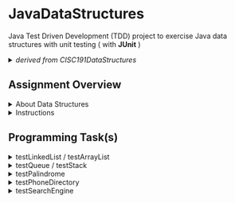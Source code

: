 # JavaDataStructures
 
Java Test Driven Development (TDD) project to exercise Java data structures with unit testing ( with **JUnit** )

<details>
  <summary><em>derived from CISC191DataStructures</em></summary>
 
![220px-MesaLogo](https://github.com/schougaard/SanDiegoMesaCISC191ProgrammingChallenges/assets/716243/334f6724-6afa-4198-9eff-7c49c472cd35)

# San Diego Mesa College CISC 191 Programming Challenges
Programming challenges for San Diego Community College CISC 191 Intermediate Java classes.

Created by
- Professor Dr. Tasha Frankie
- and Professor [Allan Schougaard](https://github.com/schougaard), San Diego Mesa College.

With contributions from: 
- Dom David,
- [Dan Sullivan](https://github.com/uid100)

</details>

## Assignment Overview

<details> 
    <summary>About Data Structures</summary>

 Data structures are needed in Java programming to store and organize data efficiently. They allow programmers to access and manipulate data quickly and easily, which is essential for writing efficient and scalable code.

There are many different data structures available in Java, each with its advantages and disadvantages. The choice of which data structure to use depends on the specific application. For example, if you need to store a large amount of data that needs to be accessed in a sequential order, you might use an array. If you need to store data that can be added or removed frequently, you might use a linked list.

Data structures are an essential part of Java programming. By understanding data structures and how to use them, you can write code that is efficient, scalable, and easy to maintain.

Here are some specific examples of how data structures are used in Java programming:

Arrays are used to store data in a sequential order. They are efficient for storing and accessing data that is accessed in a sequential order. For example, you might use an array to store the names of all the students in a class.

Linked lists are used to store data in a linked list. They are more flexible than arrays, but they are also less efficient for accessing data that is not stored in a sequential order. For example, you might use a linked list to store the history of all the websites that a user has visited.

Stacks are used to store data in a last-in, first-out (LIFO) order. They are often used to implement functions and procedures. For example, you might use a stack to store the call stack of a running program.

Queues are used to store data in a first-in, first-out (FIFO) order. They are often used to implement event handling and task scheduling. For example, you might use a queue to store the requests that are waiting to be processed by a server.

Trees are used to store data in a hierarchical order. They are often used to represent graphs and other data structures. For example, you might use a tree to store the file system of a computer.

Hash tables are used to store data in a hash table. They are often used to implement dictionaries and other data structures that require fast lookups. For example, you might use a hash table to store the words in a dictionary.

These are just a few examples of how data structures are used in Java programming. By understanding data structures and how to use them, you can write code that is efficient, scalable, and easy to maintain.

The goal of this programming assignment is to ask you to work with these different data structures and increase your awareness of their availability, behavior, and use. Familiarizing yourself with them will help you better consider how you might use them for your project.

<a href="https://youtu.be/3g9ppsMEaN4?si=ujamp8IlRAYA4sJU">click here for more!</a>

</details>

<details>
   <summary>Instructions</summary>

   <h3>Open the Project</h3>
   <ol>
    <li>From the **<> Code** dropdown link in the repository (above), download the Zip file to your computer.</li>
     <li>Extract the files to your working folder</li>
     <li>Open Eclipse and import the project.
         <ul>
          <li>You can use File>Import menu item or right-click in the Package Manager and choose Import.</li>
          <li>select General>Projects from Folder or Archive</li>
          <li>navigate into the project until you see the `bin` and `src` folders, and choose *open*</li>
         </ul>
     </li>
     <li>Expand the project in the package explorer and find the .java files below the **src** folder.</li>
   </ol>
     
   <h3>Complete the Assignment</h3>
   <p>Similar to previous assignments, you will use the tester class to guide you in completing this programming assignment along with this programming assignment guide.</p>
</details>


## Programming Task(s)

<details>
    <summary>testLinkedList / testArrayList</summary>

Each of the data structures you are going to use (not _write_) is utilized as instance variables in a consumer and producer class. For example, the **LinkedListConsumer** and **LinkedListProducer** classes will use a `LinkedList.` 

Let's start by getting the first tester method to compile. Currently, the constructors for **LinkedListConsumer** and **LinkedListProducer** are incomplete. Complete the header of the constructors as well as the body. Below is the example for the Producer. Since a constructor initializes instance variables (fields), this must mean that the **LinkedListProducer** class should have an instance variable to store the `LinkedList` being passed to the constructor. In total, the three highlighted sections should be added to the **LinkedListProducer** class. 

```
private LinkedList<String> list;

public LinkedListProducer(LinkedList<String> list) {
       this.list = list;
}
```

Perform similar steps for the **LinkedListConsumer**.

If it's not already obvious by the names, the producer classes for a data structure will add to the data structure and the consumer will removed from it! Complete the **produce** method of the producer. This method will add Links to an external site to the `LinkedList`. This is where you can spend some time looking at the `LinkedList` API. The alternative would be to use Eclipse's auto-suggest features when you use the dot operator on objects. You could go through the available methods to see how to add to a `LinkedList`.

Complete the consume methods of the consumer-related class for LinkedList. These methods will remove elements from the LinkedList at specific locations. Look through the available remove methodsLinks to an external site. of the LinkedList class. You can utilize any of these remove methods to accomplish removing from the desired locations. It's important to note that these remove methods also return the element that is removed from the list. This is what is returned by the consumer remove methods! If the list is empty or if the desired location is invalid, the remove methods of the consumer should return null;

Good news! If you understood the parts to pass the first tester method, the same steps are applied for the producer and consumer classes that use an `ArrayList`. Work on completing the `ArrayListConsumer` and `ArrayListProducer` classes. 

_[LinkedList TesterMethod video](https://youtu.be/3g9ppsMEaN4?si=Df0cslsWpN8aw9Ay)_

</details>

<details>
 <summary>testQueue / testStack</summary>

The `Queue`-related classes in this programming assignment are similar to the `ArrayList` and `LinkedList`. 

However, now you must also provide the required constructor headers. You will solve this using the same process!</p>

</details>
<details>
    <summary>testPalindrome</summary>

 A palindrome is a word spelled the same as forward and backward. For example, _racecar_ is spelled the same going left-to-right as it is going right-to-left! Other examples are _mom_, _civic_, _rotor_, and _radar_!
 
How can you use a `Queue` and a `Stack` to solve this problem? Removing from a `Stack` always removes from the "top" while removing from a `Queue` will always remove from the bottom!

1. Add the characters to the `Stack` and `Queue` data structures you create
2. remove all the characters one at a time from the `Stack` and `Queue` in each iteration of a loop structure
3. each iteration, check if the characters you removed from both data structures are the same!
4. if they are ever not equal then that means the characters do not appear in the same order forward and backward

</details>
<details>
   <summary>testPhoneDirectory</summary>

1. Work on getting the tester method to compile. Once you have uncommented the tester method for this section, you will see the need to create a `PhoneDirectory` class.
2. Add missing method headers and bodies including any temporary returns such as returning `null` or returning `-1` (as you have seen in previous programming assignments) in `PhoneDirectory` to clear the compile errors from missing methods.
3. Similar to the other classes, add a private instance variable for the required data structure. In this case, it will be a
<a href="https://docs.oracle.com/javase/8/docs/api/java/util/Hashtable.html" target="_blank" rel="noopener">HashTable</a>. Import the required library through Eclipse Quickfix or by adding the import line above the class header line

```
//Required import line or use Eclipse Quickfix
import java.util.HashTable;

//Example Declaration and Instantiation of a HashTable:
HashTable<String, String> capitalCities = new HashTable<String, String>(); 
```

4. Complete the setter method (`setNumebrForPerson`) through the use of the [put](https://docs.oracle.com/javase/8/docs/api/java/util/HashMap.html#put-K-V-) method of a `HashTable`.
5. Complete the `findNumberForPerson` method by using the [get](https://docs.oracle.com/javase/8/docs/api/java/util/HashMap.html#get-java.lang.Object-) method of a `HashTable`. _Hint: You may need to cast the return of the `get` method to an Integer._
6. For the forget method, use the [remove](https://docs.oracle.com/javase/8/docs/api/java/util/HashMap.html#remove-java.lang.Object-) method of a `HashTable`.

_Hashtable [video demo](https://youtu.be/ewyZXIbokHM?si=1OslR6NGteRhkqrp) use if you need it_

</details>
<details>
   <summary>testSearchEngine</summary>
   <ol>
       <li>Uncomment the tester and work on getting the project to compile by adding the missing Java class and its bare-bone content similar to the steps taken for the previous testers in this programming assignment.</li>
       <li>This problem is somewhat similar to the `PhoneDirectory`. However, the `HashTable` entries in this particular class should be storing a list of elements rather than one value. The `HashTable` that you add as the instance variable should be using an appropriate data structure introduced in this module. Add the instance variable now.

```
//Example: Typical HashTable declaration and Instantiation  
HashTable<String, String> capitalCities = new HashTable<String, String>(); 

//Example: HashTable with a data structure, an array
HashTable<String, int[]> test = new HashTable<String, int[]>();
```

_**Do not use an array for your solution! Look at what type of data structure the tester towards the end of the tester method.**_

 </li>
 <li>You will see that the first two uses of the add method for `SearchEngine`will add two website links that are associated with <i>"ice cream". </i>This is the reason you need a data structure to hold the multiple entries for a given entry.&nbsp;
<ul>
<li>When adding an entry to the map, you should check if it exists. Look for the necessary method to do so.</li>
<li>If it <i>does </i>exist, alter the data structure so that you add to it instead of replacing the entire entry! Otherwise, add it as usual.</li>
</ul>
</li>

<li>The search method needs to return a copy of the original list that is stored in your data structure. Whatever you are returning here should be a copy. You do not want the actual data structure to be altered accidentally by code that performs a simple search. Revisit the `Harbor` class from a previous programming assignment if you need a reminder.</li>
                </ol>

        </details>

___________

## Complete and zip the project
1. Run and add the code to the src folder until the tests are successful.
2. Uncomment each test case in the **Test** file (`TestAdvancedClasses.java`), one at a time. 
Do not modify the content in this file except to uncomment the tests. Add and modify class files
as needed for the tests to pass.
3. Review and refactor any of the code as needed:
    - be sure your code follows good coding practices and coding style and standards.
    - update the javadoc comments at the top of the file to add your name as author
    - update the comments for each method in the file.
4. Export the project as a zip file and submit your work.

___________

## Rubric

[Rubric](Rubric.md)


___________

_this repository is a subset of the CISC191 exercises. It is derived from the CISC191ProgrammingChallenges 
activity hosted by Professor Allan Schougaard, San Diego Mesa College, and not a direct fork._

_This project is to decompose that repository into git submodules_
